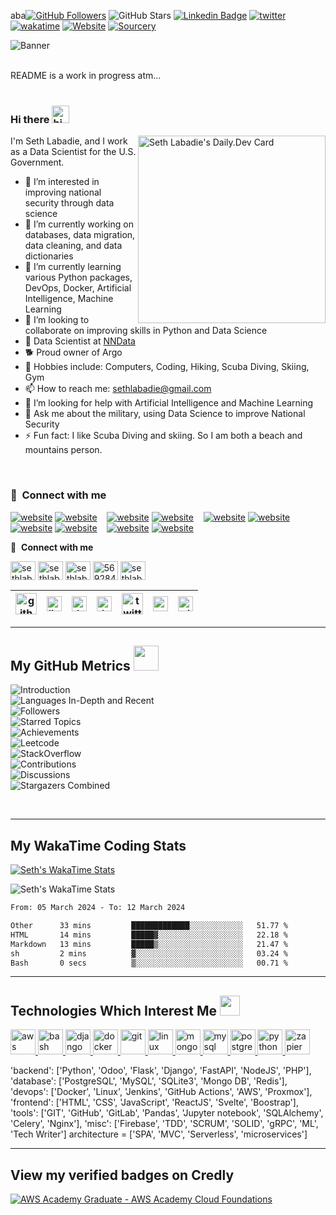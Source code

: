 aba[![GitHub Followers](https://img.shields.io/github/followers/sethlabadie?logo=github&style=plastic)](https://github.com/sethlabadie?tab=followers)
![GitHub Stars](https://img.shields.io/github/stars/sethlabadie?logo=github&style=plastic)
[![Linkedin Badge](https://img.shields.io/badge/-sethlabadie-0e76a8?style=flat&labelColor=0e76a8&logo=linkedin&logoColor=white)](https://www.linkedin.com/in/sethlabadie/)
[![twitter](https://img.shields.io/twitter/follow/sethlabadie?style=plastic&logo=twitter&labelColor=595959&color=595959)](https://twitter.com/sethlabadie)
[![wakatime](https://wakatime.com/badge/user/018d1a7a-3684-4fa0-a2d4-18ba89ddd697.svg)](https://wakatime.com/@018d1a7a-3684-4fa0-a2d4-18ba89ddd697)
[![Website](https://img.shields.io/website?label=sethlabadie.dev&url=https%3A%2F%2Fsethlabadie.dev)](https://sethlabadie.dev)
[![Sourcery](https://img.shields.io/badge/Sourcery-enabled-brightgreen)](https://sourcery.ai)

![Banner](/assets/img/Banner_Labadie.png)

<br />
README is a work in progress atm...
<br />
<br />

### Hi there <img src="https://user-images.githubusercontent.com/1303154/88677602-1635ba80-d120-11ea-84d8-d263ba5fc3c0.gif" width="28px" height="28px" alt="hi">

<!--- Daily.dev card --->
<div align="left">
  <a href="https://api.daily.dev/get?r=sethlabadie" target="_blank">
    <img
      width="300"
      align="right"
      src="https://github.com/sethlabadie/sethlabadie/blob/main/assets/img/devcard.png"
      alt="Seth Labadie's Daily.Dev Card"
    />
  </a>
</div>

I'm Seth Labadie, and I work as a Data Scientist for the U.S. Government.

- 👀 I’m interested in improving national security through data science
- 🔭 I’m currently working on databases, data migration, data cleaning, and data dictionaries
- 🌱 I’m currently learning various Python packages, DevOps, Docker, Artificial Intelligence, Machine Learning
- 👯 I’m looking to collaborate on improving skills in Python and Data Science
- 🚀 Data Scientist at [NNData](https://www.nndata.com)
- 🐕 Proud owner of Argo
  <!--- 💍 Married to Martha-->
- 🙉 Hobbies include: Computers, Coding, Hiking, Scuba Diving, Skiing, Gym
- 📫 How to reach me: <sethlabadie@gmail.com>
- 🤔 I’m looking for help with Artificial Intelligence and Machine Learning
- 💬 Ask me about the military, using Data Science to improve National Security
- ⚡ Fun fact: I like Scuba Diving and skiing. So I am both a beach and mountains person.
<br />


### 🔗 &nbsp;Connect with me

[![website](/assets/img/globe-light.svg)](https://sethlabadie.dev#gh-light-mode-only)
[![website](/assets/img/globe-dark.svg)](https://sethlabadie.dev#gh-dark-mode-only)
&nbsp;&nbsp;
[![website](/assets/img/youtube-light.svg)](https://youtube.com/sethlabadie#gh-light-mode-only)
[![website](/assets/img/youtube-dark.svg)](https://youtube.com/sethlabadie#gh-dark-mode-only)
&nbsp;&nbsp;
[![website](/assets/img/twitter-light.svg)](https://twitter.com/sethlabadie#gh-light-mode-only)
[![website](/assets/img/twitter-dark.svg)](https://twitter.com/sethlabadie#gh-dark-mode-only)
&nbsp;&nbsp;
[![website](/assets/img/linkedin-light.svg)](https://linkedin.com/in/sethlabadie#gh-light-mode-only)
[![website](/assets/img/linkedin-dark.svg)](https://linkedin.com/in/sethlabadie#gh-dark-mode-only)
&nbsp;&nbsp;
[![website](/assets/img/instagram-light.svg)](https://instagram.com/sethlabadie#gh-light-mode-only)
[![website](/assets/img/instagram-dark.svg)](https://instagram.com/sethlabadie#gh-dark-mode-only)

🔗 &nbsp;**Connect with me**
<p align="left">
<a href="https://dev.to/sethlabadie" target="blank"><img align="center" src="https://cdn.jsdelivr.net/npm/simple-icons@3.0.1/icons/dev-dot-to.svg" alt="sethlabadie" height="30" width="40" /></a>
<a href="https://twitter.com/sethlabadie" target="blank"><img align="center" src="https://raw.githubusercontent.com/rahuldkjain/github-profile-readme-generator/master/src/images/icons/Social/twitter.svg" alt="sethlabadie" height="30" width="40" /></a>
<a href="https://linkedin.com/in/sethlabadie" target="blank"><img align="center" src="https://raw.githubusercontent.com/rahuldkjain/github-profile-readme-generator/master/src/images/icons/Social/linked-in-alt.svg" alt="sethlabadie" height="30" width="40" /></a>
<a href="https://stackoverflow.com/users/5692844" target="blank"><img align="center" src="https://raw.githubusercontent.com/rahuldkjain/github-profile-readme-generator/master/src/images/icons/Social/stack-overflow.svg" alt="5692844" height="30" width="40" /></a>
<a href="https://instagram.com/sethlabadie" target="blank"><img align="center" src="https://raw.githubusercontent.com/rahuldkjain/github-profile-readme-generator/master/src/images/icons/Social/instagram.svg" alt="sethlabadie" height="30" width="40" /></a>


| [<img src="https://raw.githubusercontent.com/Delta456/Delta456/master/img/github-mark.png" alt="github logo" width="34">](https://github.com/Delta456) | [<img src="https://raw.githubusercontent.com/Delta456/Delta456/master/img/linkedin.png" alt="linkedin logo" width="24">](https://www.linkedin.com/in/swastik-baranwal/) | [<img src="https://raw.githubusercontent.com/Delta456/Delta456/master/img/dev.png" alt="dev logo" width="24">](https://dev.to/delta456)| [<img src="https://raw.githubusercontent.com/Delta456/Delta456/master/img/deviant_art.jpg" alt="dev logo" width="24">](https://www.deviantart.com/delta2318) | [<img src="https://raw.githubusercontent.com/Delta456/Delta456/master/img/twitter.png" alt="twitter logo" width="34">](https://twitter.com/Delta2315) | [<img src="https://raw.githubusercontent.com/Delta456/Delta456/master/img/stack.svg" alt="stack logo" width="24">](https://stackoverflow.com/users/10053063/delta231) | [<img src="https://raw.githubusercontent.com/Delta456/Delta456/master/img/gitlab.png" alt="gitlab logo" width="24">](https://gitlab.com/Delta456)
|---|---|---|---|---|---|---|




---

<h2> My GitHub Metrics <img src='https://media1.giphy.com/media/du3J3cXyzhj75IOgvA/giphy.gif?cid=ecf05e47x2g034i9pzwtzzsd3xgg2w9nr94t4tflbbgo3008&rid=giphy.gif' width="40"> </h2>

<!--- GitHub Metrics --->

![Introduction](/assets/img/metrics.plugin.base.svg)<br />
![Languages In-Depth and Recent](/assets/img/metrics.plugin.languages.svg)<br />
![Followers](/assets/img/metrics.plugin.people.followers.svg)<br />
![Starred Topics](/assets/img/metrics.plugin.starred-topics.icons.svg)<br />
![Achievements](/assets/img/metrics.plugin.achievements.svg)<br />
![Leetcode](/assets/img/metrics.plugin.leetcode.svg)<br />
![StackOverflow](/assets/img/metrics.plugin.stackoverflow.svg)<br />
![Contributions](/assets/img/metrics.plugin.contributions.svg)<br />
![Discussions](/assets/img/metrics.plugin.discussions.svg)<br />
![Stargazers Combined](/assets/img/metrics.plugin.stargazers.combined.svg)<br />
<!---![Sponsors](/assets/img/metrics.plugin.sponsors.svg)<br /><br /> --->
<br />

---

## My WakaTime Coding Stats

<!--- from https://github.com/anuraghazra/github-readme-stats --->

[![Seth's WakaTime Stats](https://github-readme-stats.vercel.app/api/wakatime?username=sethlabadie&layout=compact&theme=dark&hide=Other,INI,Smarty)](https://github.com/anuraghazra/github-readme-stats)

![Seth's WakaTime Stats](/assets/img/metrics.plugin.wakatime.svg)

<!--START_SECTION:waka-->

```txt
From: 05 March 2024 - To: 12 March 2024

Other      33 mins         █████████████░░░░░░░░░░░░   51.77 %
HTML       14 mins         █████▓░░░░░░░░░░░░░░░░░░░   22.18 %
Markdown   13 mins         █████▒░░░░░░░░░░░░░░░░░░░   21.47 %
sh         2 mins          ▓░░░░░░░░░░░░░░░░░░░░░░░░   03.24 %
Bash       0 secs          ▒░░░░░░░░░░░░░░░░░░░░░░░░   00.71 %
```

<!--END_SECTION:waka-->

---

<h2> Technologies Which Interest Me <img src = "https://media2.giphy.com/media/QssGEmpkyEOhBCb7e1/giphy.gif?cid=ecf05e47a0n3gi1bfqntqmob8g9aid1oyj2wr3ds3mg700bl&rid=giphy.gif" width="32"> </h2>

<p align="left"> <a href="https://aws.amazon.com" target="_blank"> <img src="https://raw.githubusercontent.com/devicons/devicon/master/icons/amazonwebservices/amazonwebservices-original-wordmark.svg" alt="aws" width="40" height="40"/> </a> 
<a href="https://www.gnu.org/software/bash/" target="_blank"> <img src="https://www.vectorlogo.zone/logos/gnu_bash/gnu_bash-icon.svg" alt="bash" width="40" height="40"/> </a> 
<a href="https://www.djangoproject.com/" target="_blank"> <img src="https://raw.githubusercontent.com/devicons/devicon/master/icons/django/django-original.svg" alt="django" width="40" height="40"/> </a> 
<a href="https://www.docker.com/" target="_blank"> <img src="https://raw.githubusercontent.com/devicons/devicon/master/icons/docker/docker-original-wordmark.svg" alt="docker" width="40" height="40"/> </a> 
<a href="https://git-scm.com/" target="_blank"> <img src="https://www.vectorlogo.zone/logos/git-scm/git-scm-icon.svg" alt="git" width="40" height="40"/> </a> 
<a href="https://www.linux.org/" target="_blank"> <img src="https://raw.githubusercontent.com/devicons/devicon/master/icons/linux/linux-original.svg" alt="linux" width="40" height="40"/> </a> 
<a href="https://www.mongodb.com/" target="_blank"> <img src="https://raw.githubusercontent.com/devicons/devicon/master/icons/mongodb/mongodb-original-wordmark.svg" alt="mongodb" width="40" height="40"/> </a> 
<a href="https://www.mysql.com/" target="_blank"> <img src="https://raw.githubusercontent.com/devicons/devicon/master/icons/mysql/mysql-original-wordmark.svg" alt="mysql" width="40" height="40"/> </a> 
<a href="https://www.postgresql.org" target="_blank"> <img src="https://raw.githubusercontent.com/devicons/devicon/master/icons/postgresql/postgresql-original-wordmark.svg" alt="postgresql" width="40" height="40"/> </a> 
<a href="https://www.python.org" target="_blank"> <img src="https://raw.githubusercontent.com/devicons/devicon/master/icons/python/python-original.svg" alt="python" width="40" height="40"/> </a> 
<a href="https://zapier.com" target="_blank"> <img src="https://www.vectorlogo.zone/logos/zapier/zapier-icon.svg" alt="zapier" width="40" height="40"/> </a> </p>


'backend': ['Python', 'Odoo', 'Flask', 'Django', 'FastAPI', 'NodeJS', 'PHP'],
'database': ['PostgreSQL', 'MySQL', 'SQLite3', 'Mongo DB', 'Redis'],
'devops': ['Docker', 'Linux', 'Jenkins', 'GitHub Actions', 'AWS', 'Proxmox'],
'frontend': ['HTML', 'CSS', 'JavaScript', 'ReactJS', 'Svelte', 'Boostrap'],
'tools': ['GIT', 'GitHub', 'GitLab', 'Pandas', 'Jupyter notebook', 'SQLAlchemy', 'Celery', 'Nginx'],
'misc': ['Firebase', 'TDD', 'SCRUM', 'SOLID', 'gRPC', 'ML', 'Tech Writer']
architecture = ['SPA', 'MVC', 'Serverless', 'microservices']



<!---Stack Exchange Flair (https://stackexchange.com/users/5692844/seth-l) (need 200 points to display)
<a href="https://stackexchange.com/users/5692844/seth-l"><img src="https://stackexchange.com/users/flair/5692844.png" width="208" height="58" alt="profile for Seth L. on Stack Exchange, a network of free, community-driven Q&amp;A sites" title="profile for Seth L. on Stack Exchange, a network of free, community-driven Q&amp;A sites" /></a>
--->


<!---
---
📕 &nbsp;**Latest Blog Posts**
--->

<!-- BLOG-POST-LIST:START -->

<!-- BLOG-POST-LIST:END -->


<!--
---
## My Holopin Badges

[![Holopin](https://holopin.me/sethlabadie)](https://holopin.io/@sethlabadie)
[![@ombratteng's Holopin board](https://holopin.io/api/user/board?user=ombratteng)](https://holopin.io/@ombratteng)
-->

---

## View my verified badges on Credly

<!--START_SECTION:badges-->
[![AWS Academy Graduate - AWS Academy Cloud Foundations](https://images.credly.com/size/110x110/images/73e4a58b-a8ef-41a3-a7db-9183dd269882/image.png)](http://www.credly.com/badges/1761c0cd-c4f3-4fa7-8854-6b00479f4c46 "AWS Academy Graduate - AWS Academy Cloud Foundations")
<!--END_SECTION:badges-->


<!---
-->


<!-- - Personal Site: <https://rafnixg.dev>
- Links: <https://links.rafnixg.dev>
- CV Resume: <https://resume.rafnixg.dev>
- Personal Blog: <https://blog.rafnixg.dev>
- Twitter: <https://twitter.com/rafnixg> -->

<!---
sethlabadie/sethlabadie is a ✨ special ✨ repository because its `README.md` (this file) appears on your GitHub profile.
You can click the Preview link to take a look at your changes.
--->

